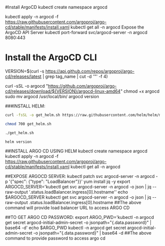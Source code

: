#Install ArgoCD
kubectl create namespace argocd

kubectl apply -n argocd -f https://raw.githubusercontent.com/argoproj/argo-cd/stable/manifests/install.yaml
kubectl get all -n argocd
Expose the ArgoCD API Server
 kubectl port-forward svc/argocd-server -n argocd 8080:443
# Install the ArgoCD CLI
 VERSION=$(curl -s https://api.github.com/repos/argoproj/argo-cd/releases/latest | grep tag_name | cut -d '"' -f 4)

 curl -sSL -o argocd "https://github.com/argoproj/argo-cd/releases/download/${VERSION}/argocd-linux-amd64"
chmod +x argocd
 sudo mv argocd /usr/local/bin/
 argocd version






###INSTALL HELM:
```sh
curl -fsSL -o get_helm.sh https://raw.githubusercontent.com/helm/helm/main/scripts/get-helm-3
```
```sh
chmod 700 get_helm.sh
```
```sh
./get_helm.sh
```
```sh
helm version
```

##INSTALL ARGO CD USING HELM
kubectl create namespace argocd
kubectl apply -n argocd -f https://raw.githubusercontent.com/argoproj/argo-cd/stable/manifests/install.yaml
kubectl get all -n argocd



##EXPOSE ARGOCD SERVER:
kubectl patch svc argocd-server -n argocd -p '{"spec": {"type": "LoadBalancer"}}'
yum install jq -y
export ARGOCD_SERVER='kubectl get svc argocd-server -n argocd -o json | jq --raw-output '.status.loadBalancer.ingress[0].hostname''
echo $ARGOCD_SERVER
kubectl get svc argocd-server -n argocd -o json | jq --raw-output .status.loadBalancer.ingress[0].hostname
##The above command will provide load balancer URL to access ARGO CD


##TO GET ARGO CD PASSWORD:
export ARGO_PWD='kubectl -n argocd get secret argocd-initial-admin-secret -o jsonpath="{.data.password}" | base64 -d'
echo $ARGO_PWD
kubectl -n argocd get secret argocd-initial-admin-secret -o jsonpath="{.data.password}" | base64 -d
##The above command to provide password to access argo cd
